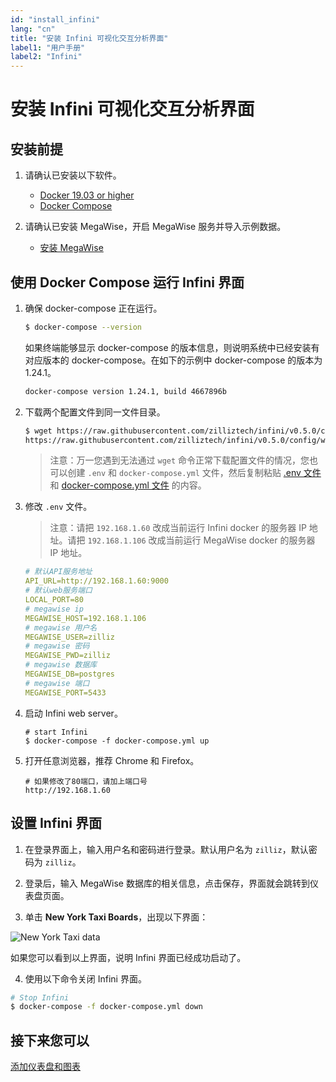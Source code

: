 ```yaml
---
id: "install_infini"
lang: "cn"
title: "安装 Infini 可视化交互分析界面"
label1: "用户手册"
label2: "Infini"
---
```

# 安装 Infini 可视化交互分析界面


## 安装前提

1. 请确认已安装以下软件。
   - [Docker 19.03 or higher](https://docs.docker.com/engine/installation/linux/docker-ce/ubuntu/)
   - [Docker Compose](https://docs.docker.com/compose/install/)

2. 请确认已安装 MegaWise，开启 MegaWise 服务并导入示例数据。
   - [安装 MegaWise](./install_megawise)




## 使用 Docker Compose 运行 Infini 界面

1. 确保 docker-compose 正在运行。 

   ```bash
   $ docker-compose --version
   ```

    如果终端能够显示 docker-compose 的版本信息，则说明系统中已经安装有对应版本的 docker-compose。在如下的示例中 docker-compose 的版本为1.24.1。

    ```bash
    docker-compose version 1.24.1, build 4667896b
    ```

2. 下载两个配置文件到同一文件目录。

   ```bash
   $ wget https://raw.githubusercontent.com/zilliztech/infini/v0.5.0/config/webserver/.env \
   https://raw.githubusercontent.com/zilliztech/infini/v0.5.0/config/webserver/docker-compose.yml

   ```
   > 注意：万一您遇到无法通过 `wget` 命令正常下载配置文件的情况，您也可以创建 `.env` 和 `docker-compose.yml` 文件，然后复制粘贴 [.env 文件](https://github.com/zilliztech/infini/blob/v0.5.0/config/webserver/.env) 和 [docker-compose.yml 文件](https://github.com/zilliztech/infini/blob/v0.5.0/config/webserver/docker-compose.yml) 的内容。

3. 修改 `.env` 文件。

   > 注意：请把 `192.168.1.60` 改成当前运行 Infini docker 的服务器 IP 地址。请把 `192.168.1.106` 改成当前运行 MegaWise docker 的服务器 IP 地址。

   ```yml
   # 默认API服务地址
   API_URL=http://192.168.1.60:9000
   # 默认web服务端口
   LOCAL_PORT=80
   # megawise ip
   MEGAWISE_HOST=192.168.1.106
   # megawise 用户名
   MEGAWISE_USER=zilliz
   # megawise 密码
   MEGAWISE_PWD=zilliz
   # megawise 数据库
   MEGAWISE_DB=postgres
   # megawise 端口
   MEGAWISE_PORT=5433
   ```

4. 启动 Infini web server。

   ```shell
   # start Infini
   $ docker-compose -f docker-compose.yml up
   ```


5. 打开任意浏览器，推荐 Chrome 和 Firefox。

   ```shell
   # 如果修改了80端口，请加上端口号
   http://192.168.1.60
   ```


## 设置 Infini 界面


1. 在登录界面上，输入用户名和密码进行登录。默认用户名为 `zilliz`，默认密码为 `zilliz`。


2. 登录后，输入 MegaWise 数据库的相关信息，点击保存，界面就会跳转到仪表盘页面。


3. 单击 **New York Taxi Boards**，出现以下界面：

![New York Taxi data](../assets/nyc-demo.png)

如果您可以看到以上界面，说明 Infini 界面已经成功启动了。


4. 使用以下命令关闭 Infini 界面。

```bash
# Stop Infini
$ docker-compose -f docker-compose.yml down
```
## 接下来您可以

[添加仪表盘和图表](./add_dashboard)
